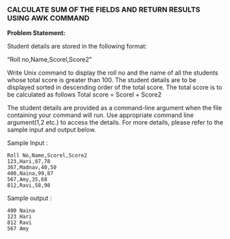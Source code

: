 ### CALCULATE SUM OF THE FIELDS AND RETURN RESULTS USING AWK COMMAND

**Problem Statement:**

Student details are stored in the following format:

“Roll no,Name,Scorel,Score2”

Write Unix command to display the roll no and the name of all the students whose total score is greater than 100. The student details are to be displayed sorted in descending order of the total score. The total score is to be calculated as follows
Total score = Scorel + Score2

The student details are provided as a command-line argument when the file containing your command will run. Use appropriate command line argument($1,$2 etc.) to access the details.
For more details, please refer to the sample input and output below.

Sample Input :
```
Roll No,Name,Scorel,Score2
123,Hari,87,78
367,Madnav,40,50
400,Naina,99,87
567,Amy,35,68
812,Ravi,58,98
```

Sample output :
```
400 Naina
123 Hari
812 Ravi
567 Amy
```

